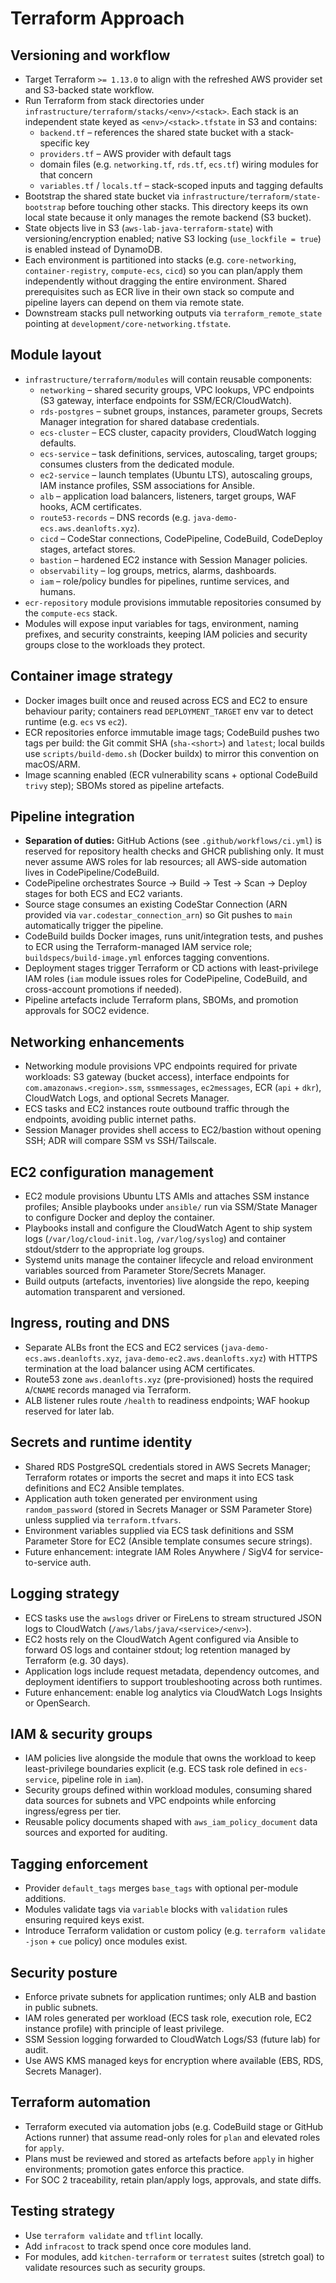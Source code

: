 # Terraform Approach

## Versioning and workflow

- Target Terraform `>= 1.13.0` to align with the refreshed AWS provider set and S3-backed state workflow.
- Run Terraform from stack directories under `infrastructure/terraform/stacks/<env>/<stack>`. Each stack is an independent state keyed as `<env>/<stack>.tfstate` in S3 and contains:
  - `backend.tf` – references the shared state bucket with a stack-specific key
  - `providers.tf` – AWS provider with default tags
  - domain files (e.g. `networking.tf`, `rds.tf`, `ecs.tf`) wiring modules for that concern
  - `variables.tf` / `locals.tf` – stack-scoped inputs and tagging defaults
- Bootstrap the shared state bucket via `infrastructure/terraform/state-bootstrap` before touching other stacks. This directory keeps its own local state because it only manages the remote backend (S3 bucket).
- State objects live in S3 (`aws-lab-java-terraform-state`) with versioning/encryption enabled; native S3 locking (`use_lockfile = true`) is enabled instead of DynamoDB.
- Each environment is partitioned into stacks (e.g. `core-networking`, `container-registry`, `compute-ecs`, `cicd`) so you can plan/apply them independently without dragging the entire environment. Shared prerequisites such as ECR live in their own stack so compute and pipeline layers can depend on them via remote state.
- Downstream stacks pull networking outputs via `terraform_remote_state` pointing at `development/core-networking.tfstate`.

## Module layout

- `infrastructure/terraform/modules` will contain reusable components:
  - `networking` – shared security groups, VPC lookups, VPC endpoints (S3 gateway, interface endpoints for SSM/ECR/CloudWatch).
  - `rds-postgres` – subnet groups, instances, parameter groups, Secrets Manager integration for shared database credentials.
  - `ecs-cluster` – ECS cluster, capacity providers, CloudWatch logging defaults.
  - `ecs-service` – task definitions, services, autoscaling, target groups; consumes clusters from the dedicated module.
  - `ec2-service` – launch templates (Ubuntu LTS), autoscaling groups, IAM instance profiles, SSM associations for Ansible.
  - `alb` – application load balancers, listeners, target groups, WAF hooks, ACM certificates.
  - `route53-records` – DNS records (e.g. `java-demo-ecs.aws.deanlofts.xyz`).
  - `cicd` – CodeStar connections, CodePipeline, CodeBuild, CodeDeploy stages, artefact stores.
  - `bastion` – hardened EC2 instance with Session Manager policies.
  - `observability` – log groups, metrics, alarms, dashboards.
  - `iam` – role/policy bundles for pipelines, runtime services, and humans.
- `ecr-repository` module provisions immutable repositories consumed by the `compute-ecs` stack.
- Modules will expose input variables for tags, environment, naming prefixes, and security constraints, keeping IAM policies and security groups close to the workloads they protect.

## Container image strategy

- Docker images built once and reused across ECS and EC2 to ensure behaviour parity; containers read `DEPLOYMENT_TARGET` env var to detect runtime (e.g. `ecs` vs `ec2`).
- ECR repositories enforce immutable image tags; CodeBuild pushes two tags per build: the Git commit SHA (`sha-<short>`) and `latest`; local builds use `scripts/build-demo.sh` (Docker buildx) to mirror this convention on macOS/ARM.
- Image scanning enabled (ECR vulnerability scans + optional CodeBuild `trivy` step); SBOMs stored as pipeline artefacts.

## Pipeline integration

- **Separation of duties:** GitHub Actions (see `.github/workflows/ci.yml`) is reserved for repository health checks and GHCR publishing only. It must never assume AWS roles for lab resources; all AWS-side automation lives in CodePipeline/CodeBuild.
- CodePipeline orchestrates Source → Build → Test → Scan → Deploy stages for both ECS and EC2 variants.
- Source stage consumes an existing CodeStar Connection (ARN provided via `var.codestar_connection_arn`) so Git pushes to `main` automatically trigger the pipeline.
- CodeBuild builds Docker images, runs unit/integration tests, and pushes to ECR using the Terraform-managed IAM service role; `buildspecs/build-image.yml` enforces tagging conventions.
- Deployment stages trigger Terraform or CD actions with least-privilege IAM roles (`iam` module issues roles for CodePipeline, CodeBuild, and cross-account promotions if needed).
- Pipeline artefacts include Terraform plans, SBOMs, and promotion approvals for SOC2 evidence.

## Networking enhancements

- Networking module provisions VPC endpoints required for private workloads: S3 gateway (bucket access), interface endpoints for `com.amazonaws.<region>.ssm`, `ssmmessages`, `ec2messages`, ECR (`api` + `dkr`), CloudWatch Logs, and optional Secrets Manager.
- ECS tasks and EC2 instances route outbound traffic through the endpoints, avoiding public internet paths.
- Session Manager provides shell access to EC2/bastion without opening SSH; ADR will compare SSM vs SSH/Tailscale.

## EC2 configuration management

- EC2 module provisions Ubuntu LTS AMIs and attaches SSM instance profiles; Ansible playbooks under `ansible/` run via SSM/State Manager to configure Docker and deploy the container.
- Playbooks install and configure the CloudWatch Agent to ship system logs (`/var/log/cloud-init.log`, `/var/log/syslog`) and container stdout/stderr to the appropriate log groups.
- Systemd units manage the container lifecycle and reload environment variables sourced from Parameter Store/Secrets Manager.
- Build outputs (artefacts, inventories) live alongside the repo, keeping automation transparent and versioned.

## Ingress, routing and DNS

- Separate ALBs front the ECS and EC2 services (`java-demo-ecs.aws.deanlofts.xyz`, `java-demo-ec2.aws.deanlofts.xyz`) with HTTPS termination at the load balancer using ACM certificates.
- Route53 zone `aws.deanlofts.xyz` (pre-provisioned) hosts the required `A`/`CNAME` records managed via Terraform.
- ALB listener rules route `/health` to readiness endpoints; WAF hookup reserved for later lab.

## Secrets and runtime identity

- Shared RDS PostgreSQL credentials stored in AWS Secrets Manager; Terraform rotates or imports the secret and maps it into ECS task definitions and EC2 Ansible templates.
- Application auth token generated per environment using `random_password` (stored in Secrets Manager or SSM Parameter Store) unless supplied via `terraform.tfvars`.
- Environment variables supplied via ECS task definitions and SSM Parameter Store for EC2 (Ansible template consumes secure strings).
- Future enhancement: integrate IAM Roles Anywhere / SigV4 for service-to-service auth.

## Logging strategy

- ECS tasks use the `awslogs` driver or FireLens to stream structured JSON logs to CloudWatch (`/aws/labs/java/<service>/<env>`).
- EC2 hosts rely on the CloudWatch Agent configured via Ansible to forward OS logs and container stdout; log retention managed by Terraform (e.g. 30 days).
- Application logs include request metadata, dependency outcomes, and deployment identifiers to support troubleshooting across both runtimes.
- Future enhancement: enable log analytics via CloudWatch Logs Insights or OpenSearch.

## IAM & security groups

- IAM policies live alongside the module that owns the workload to keep least-privilege boundaries explicit (e.g. ECS task role defined in `ecs-service`, pipeline role in `iam`).
- Security groups defined within workload modules, consuming shared data sources for subnets and VPC endpoints while enforcing ingress/egress per tier.
- Reusable policy documents shaped with `aws_iam_policy_document` data sources and exported for auditing.

## Tagging enforcement

- Provider `default_tags` merges `base_tags` with optional per-module additions.
- Modules validate tags via `variable` blocks with `validation` rules ensuring required keys exist.
- Introduce Terraform validation or custom policy (e.g. `terraform validate -json` + `cue` policy) once modules exist.

## Security posture

- Enforce private subnets for application runtimes; only ALB and bastion in public subnets.
- IAM roles generated per workload (ECS task role, execution role, EC2 instance profile) with principle of least privilege.
- SSM Session logging forwarded to CloudWatch Logs/S3 (future lab) for audit.
- Use AWS KMS managed keys for encryption where available (EBS, RDS, Secrets Manager).

## Terraform automation

- Terraform executed via automation jobs (e.g. CodeBuild stage or GitHub Actions runner) that assume read-only roles for `plan` and elevated roles for `apply`.
- Plans must be reviewed and stored as artefacts before `apply` in higher environments; promotion gates enforce this practice.
- For SOC 2 traceability, retain plan/apply logs, approvals, and state diffs.

## Testing strategy

- Use `terraform validate` and `tflint` locally.
- Add `infracost` to track spend once core modules land.
- For modules, add `kitchen-terraform` or `terratest` suites (stretch goal) to validate resources such as security groups.
